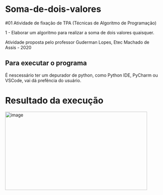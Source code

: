 # Soma-de-dois-valores

#01 Atividade de fixação de TPA (Técnicas de Algoritmo de Programação)

1 - Elaborar um algoritmo para realizar a soma de dois valores quaisquer.

Atividade proposta pelo professor Guderman Lopes, Etec Machado de Assis - 2020

## Para executar o programa
É nescessário ter um depurador de python, como Python IDE, PyCharm ou VSCode, vai dá prefência do usuário.

# Resultado da execução

<img width="458" height="252" alt="image" src="https://github.com/user-attachments/assets/e99b0d45-aa55-4312-9d65-fd08dc0d5587" />
